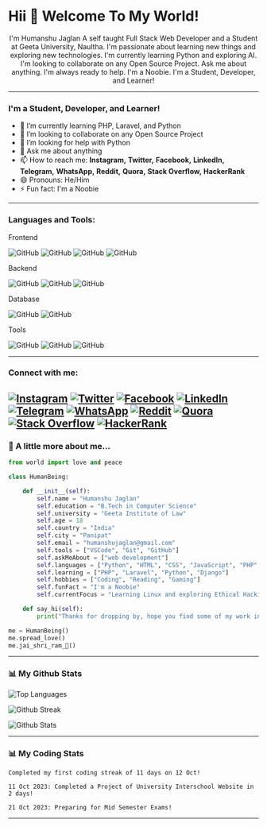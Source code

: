 # Hii 👋 Welcome To My World!



<p align="center"> I'm Humanshu Jaglan A self taught Full Stack Web Developer and a Student at Geeta University, Naultha. I'm passionate about learning new things and exploring new technologies. I'm currently learning Python and exploring AI. I'm looking to collaborate on any Open Source Project. Ask me about anything. I'm always ready to help. I'm a Noobie. I'm a Student, Developer, and Learner!</p>

---


### I'm a Student, Developer, and Learner!
- 🌱 I’m currently learning PHP, Laravel, and Python
- 👯 I’m looking to collaborate on any Open Source Project
- 🤔 I’m looking for help with Python
- 💬 Ask me about anything
- 📫 How to reach me: **Instagram,** **Twitter,** **Facebook,** **LinkedIn,** **Telegram,** **WhatsApp,** **Reddit,** **Quora,** **Stack Overflow,** **HackerRank**	
- 😄 Pronouns: He/Him
- ⚡ Fun fact: I'm a Noobie


---

### Languages and Tools:
<p>Frontend</p>

![GitHub](https://img.shields.io/badge/HTML-5-orange?style=flat-square)
![GitHub](https://img.shields.io/badge/CSS-3-blue?style=flat-square)
![GitHub](https://img.shields.io/badge/JavaScript-ES6-yellow?style=flat-square)
![GitHub](https://img.shields.io/badge/Bootstrap-purple?style=flat-square)

<p>Backend</p>

![GitHub](https://img.shields.io/badge/Python-3-yellow?style=flat-square)
![GitHub](https://img.shields.io/badge/PHP-3-lightblue?style=flat-square)
![GitHub](https://img.shields.io/badge/Django-green?style=flat-square)

<p>Database</p>

![GitHub](https://img.shields.io/badge/MySQL-8-blue?style=flat-square)
![GitHub](https://img.shields.io/badge/SQLite-3-blue?style=flat-square)

<p>Tools</p>

![GitHub](https://img.shields.io/badge/Github-black?style=flat-square)
![GitHub](https://img.shields.io/badge/VSCode-blue?style=flat-square)
![GitHub](https://img.shields.io/badge/Git-red?style=flat-square)



---
### Connect with me:
[![Instagram](https://img.shields.io/badge/Instagram-%23E4405F.svg?style=for-the-badge&logo=Instagram&logoColor=white)](https://instagram.com/humanshu_jaat123) 
[![Twitter](https://img.shields.io/badge/Twitter-%231DA1F2.svg?style=for-the-badge&logo=Twitter&logoColor=white)](https://twitter.com/humanshu001) 
[![Facebook](https://img.shields.io/badge/Facebook-%231877F2.svg?style=for-the-badge&logo=Facebook&logoColor=white)](https://www.facebook.com/profile.php?id=61550547220983) 
[![LinkedIn](https://img.shields.io/badge/LinkedIn-%230077B5.svg?style=for-the-badge&logo=LinkedIn&logoColor=white)](https://www.linkedin.com/in/humanshu-jaglan-213590284/) 
[![Telegram](https://img.shields.io/badge/Telegram-%232CA5E0.svg?style=for-the-badge&logo=Telegram&logoColor=white)](https://t.me/humanshu001) 
[![WhatsApp](https://img.shields.io/badge/WhatsApp-%2325D366.svg?style=for-the-badge&logo=WhatsApp&logoColor=white)](https://wa.me/919034710039) 
[![Reddit](https://img.shields.io/badge/Reddit-%23FF4500.svg?style=for-the-badge&logo=Reddit&logoColor=white)](https://www.reddit.com/user/Humanshu_Jaglan_0001/) 
[![Quora](https://img.shields.io/badge/Quora-%23B92B27.svg?style=for-the-badge&logo=Quora&logoColor=white)](https://www.quora.com/profile/Humanshu-Jaglan) 
[![Stack Overflow](https://img.shields.io/badge/Stack%20Overflow-%23FE7A16.svg?style=for-the-badge&logo=Stack%20Overflow&logoColor=white)](https://stackoverflow.com/users/22238386/humanshu-jaglan) 
[![HackerRank](https://img.shields.io/badge/HackerRank-%232EC866.svg?style=for-the-badge&logo=HackerRank&logoColor=white)](https://www.hackerrank.com/profile/humanshujaglan) 
---
### 🌟 A little more about me...

```python
from world import love and peace

class HumanBeing:

    def __init__(self):
        self.name = "Humanshu Jaglan"
        self.education = "B.Tech in Computer Science"
        self.university = "Geeta Institute of Law"
        self.age = 18
        self.country = "India"
        self.city = "Panipat"
        self.email = "humanshujaglan@gmail.com"	
        self.tools = ["VSCode", "Git", "GitHub"]
        self.askMeAbout = ["web development"]
        self.languages = ["Python", "HTML", "CSS", "JavaScript", "PHP","C","C++"]
        self.learning = ["PHP", "Laravel", "Python", "Django"]
        self.hobbies = ["Coding", "Reading", "Gaming"]
        self.funFact = "I'm a Noobie"
        self.currentFocus = "Learning Linux and exploring Ethical Hacking 🚀"

    def say_hi(self):
        print("Thanks for dropping by, hope you find some of my work interesting.")

me = HumanBeing()
me.spread_love()
me.jai_shri_ram_🙏()
```
---
### 📊 My Github Stats
<p align="center">

![Top Languages](https://github-readme-stats.vercel.app/api/top-langs/?username=TheKaushikGoswami&show_icons=true&bg_color=060109&text_color=FFFFFF&title_color=c3222e&layout=compact&hide_border=true) 

![Github Streak](https://github-readme-streak-stats.herokuapp.com/?user=humanshu001&background=060109&currStreakLabel=3ce200&currStreakNum=000fff&sideNums=000fff&sideLabels=3ce200&dates=00ffff&fire=c3222e&ring=c3222e&hide_border=true) 

![Github Stats](https://github-readme-stats.vercel.app/api?username=humanshu001&include_all_commits=true&show_icons=true&count_private=true&show_owner=true&bg_color=060109&text_color=fff&icon_color=00fff&title_color=3ce200&hide_border=true)

</p>

---

### 📊 My Coding Stats
<!--START_SECTION:waka-->
```text
Completed my first coding streak of 11 days on 12 Oct!
```
```text
11 Oct 2023: Completed a Project of University Interschool Website in 2 days!
```
```text
21 Oct 2023: Preparing for Mid Semester Exams!
```
<!--END_SECTION:waka-->

---
